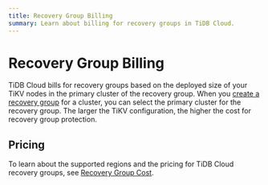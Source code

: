 ```yaml
---
title: Recovery Group Billing
summary: Learn about billing for recovery groups in TiDB Cloud.
---
```


# Recovery Group Billing

TiDB Cloud bills for recovery groups based on the deployed size of your TiKV nodes in the primary cluster of the recovery group. When you [create a recovery group](/tidb-cloud/recovery-group-get-started.md) for a cluster, you can select the primary cluster for the recovery group. The larger the TiKV configuration, the higher the cost for recovery group protection.

## Pricing

To learn about the supported regions and the pricing for TiDB Cloud recovery groups, see [Recovery Group Cost](https://www.pingcap.com/tidb-cloud-pricing-details/#recovery-group-cost).
